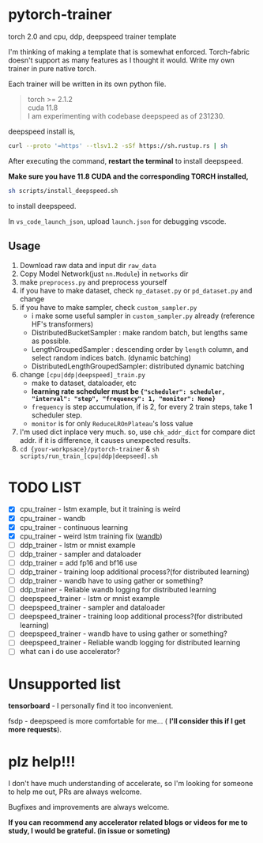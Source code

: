 # pytorch-trainer

torch 2.0 and cpu, ddp, deepspeed trainer template

I'm thinking of making a template that is somewhat enforced.
Torch-fabric doesn't support as many features as I thought it would.
Write my own trainer in pure native torch.

Each trainer will be written in its own python file.

>   torch >= 2.1.2</br>
>   cuda 11.8</br>
>   I am experimenting with codebase deepspeed as of 231230.

deepspeed install is,

```bash
curl --proto '=https' --tlsv1.2 -sSf https://sh.rustup.rs | sh
```

After executing the command, **restart the terminal** to install deepspeed.

**Make sure you have 11.8 CUDA and the corresponding TORCH installed,**

```bash
sh scripts/install_deepspeed.sh
```

to install deepspeed.

In `vs_code_launch_json`, upload `launch.json` for debugging vscode.

## Usage

1.   Download raw data and input dir `raw_data`
2.   Copy Model Network(just `nn.Module`) in `networks` dir
3.   make `preprocess.py` and preprocess yourself
4.   if you have to make dataset, check `np_dataset.py` or `pd_dataset.py` and change
5.   if you have to make sampler, check `custom_sampler.py`
     -   i make some useful sampler in `custom_sampler.py` already (reference HF's transformers)
     -   DistributedBucketSampler : make random batch, but lengths same as possible.
     -   LengthGroupedSampler : descending order by `length` column, and select random indices batch. (dynamic batching)
     -   DistributedLengthGroupedSampler: distributed dynamic batching
6.   change `[cpu|ddp|deepspeed]_train.py`
     -   make to dataset, dataloader, etc
     -   **learning rate scheduler must be `{"scheduler": scheduler, "interval": "step", "frequency": 1, "monitor": None}`**
     -   `frequency` is step accumulation, if is 2, for every 2 train steps, take 1 scheduler step.
     -   `monitor` is for only `ReduceLROnPlateau`'s loss value
7.   I'm used dict inplace very much. so, use `chk_addr_dict` for compare dict addr. if it is difference, it causes unexpected results. 
8. `cd {your-workpsace}/pytorch-trainer` & `sh scripts/run_train_[cpu|ddp|deepseed].sh`
# TODO LIST

-   [x] cpu_trainer - lstm example, but it training is weird
-   [x] cpu_trainer - wandb
-   [x] cpu_trainer - continuous learning
-   [x] cpu_trainer - weird lstm training fix ([wandb](https://wandb.ai/bart_tadev/torch-trainer/runs/jmnr1pcf?workspace=user-bart_tadev))
-   [ ] ddp_trainer - lstm or mnist example
-   [ ] ddp_trainer - sampler and dataloader
-   [ ] ddp_trainer = add fp16 and bf16 use
-   [ ] ddp_trainer - training loop additional process?(for distributed learning)
-   [ ] ddp_trainer - wandb have to using gather or something?
-   [ ] ddp_trainer - Reliable wandb logging for distributed learning
-   [ ] deepspeed_trainer - lstm or mnist example
-   [ ] deepspeed_trainer - sampler and dataloader
-   [ ] deepspeed_trainer - training loop additional process?(for distributed learning)
-   [ ] deepspeed_trainer - wandb have to using gather or something?
-   [ ] deepspeed_trainer - Reliable wandb logging for distributed learning
-   [ ] what can i do use accelerator?

# Unsupported list

**tensorboard** - I personally find it too inconvenient.

fsdp - deepspeed is more comfortable for me... ( **I'll consider this if I get more requests**).

# plz help!!!

I don't have much understanding of accelerate, so I'm looking for someone to help me out, PRs are always welcome.

Bugfixes and improvements are always welcome.

**If you can recommend any accelerator related blogs or videos for me to study, I would be grateful. (in issue or someting)**
